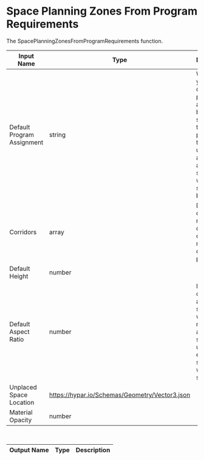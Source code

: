 

# Space Planning Zones From Program Requirements

The SpacePlanningZonesFromProgramRequirements function.

|Input Name|Type|Description|
|---|---|---|
|Default Program Assignment|string|What would you like the default program for all zones to be? If specified, this program type will be used to fill all floor area not specified with specific blocks.|
|Corridors|array|Define the circulation network by drawing one or more corridor paths.|
|Default Height|number||
|Default Aspect Ratio|number|If width and depth aren't supplied, what rectangular aspect ratio should be used for each space? 1.0 will be a square.|
|Unplaced Space Location|https://hypar.io/Schemas/Geometry/Vector3.json||
|Material Opacity|number||


<br>

|Output Name|Type|Description|
|---|---|---|

